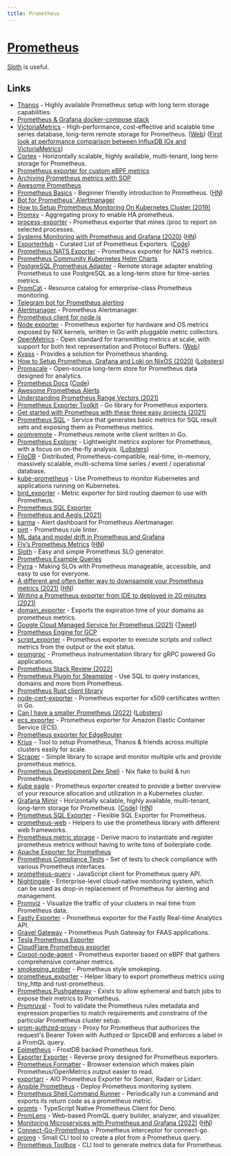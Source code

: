 ```yaml
---
title: Prometheus
---
```


# [Prometheus](https://prometheus.io/)

[Sloth](https://github.com/slok/sloth) is useful.

## Links

- [Thanos](https://github.com/thanos-io/thanos) - Highly available Prometheus setup with long term storage capabilities.
- [Prometheus & Grafana docker-compose stack](https://github.com/vegasbrianc/prometheus)
- [VictoriaMetrics](https://github.com/VictoriaMetrics/VictoriaMetrics) - High-performance, cost-effective and scalable time series database, long-term remote storage for Prometheus. ([Web](https://victoriametrics.com/)) ([First look at performance comparison between InfluxDB IOx and VictoriaMetrics](https://medium.com/@VictoriaMetrics/first-look-at-perfomance-comparassion-between-influxdb-iox-and-victoriametrics-e590f847935b))
- [Cortex](https://github.com/cortexproject/cortex) - Horizontally scalable, highly available, multi-tenant, long term storage for Prometheus.
- [Prometheus exporter for custom eBPF metrics](https://github.com/cloudflare/ebpf_exporter)
- [Archiving Prometheus metrics with SOP](https://www.rapidloop.com/blog/prometheus-metrics-archiving.html)
- [Awesome Prometheus](https://github.com/roaldnefs/awesome-prometheus)
- [Prometheus Basics](https://github.com/yolossn/Prometheus-Basics) - Beginner friendly introduction to Prometheus. ([HN](https://news.ycombinator.com/item?id=23150860))
- [Bot for Prometheus' Alertmanager](https://github.com/metalmatze/alertmanager-bot)
- [How to Setup Prometheus Monitoring On Kubernetes Cluster (2019)](https://devopscube.com/setup-prometheus-monitoring-on-kubernetes/)
- [Promxy](https://github.com/jacksontj/promxy) - Aggregating proxy to enable HA prometheus.
- [process-exporter](https://github.com/ncabatoff/process-exporter) - Prometheus exporter that mines /proc to report on selected processes.
- [Systems Monitoring with Prometheus and Grafana (2020)](https://flightaware.engineering/systems-monitoring-with-prometheus-grafana/) ([HN](https://news.ycombinator.com/item?id=24126088))
- [ExporterHub](https://exporterhub.io/) - Curated List of Prometheus Exporters. ([Code](https://github.com/NexClipper/exporterhub.io))
- [Prometheus NATS Exporter](https://github.com/nats-io/prometheus-nats-exporter) - Prometheus exporter for NATS metrics.
- [Prometheus Community Kubernetes Helm Charts](https://github.com/prometheus-community/helm-charts)
- [PostgreSQL Prometheus Adapter](https://github.com/CrunchyData/postgresql-prometheus-adapter) - Remote storage adapter enabling Prometheus to use PostgreSQL as a long-term store for time-series metrics.
- [PromCat](https://promcat.io/) - Resource catalog for enterprise-class Prometheus monitoring.
- [Telegram bot for Prometheus alerting](https://github.com/inCaller/prometheus_bot)
- [Alertmanager](https://github.com/prometheus/alertmanager) - Prometheus Alertmanager.
- [Prometheus client for node.js](https://github.com/siimon/prom-client)
- [Node exporter](https://github.com/prometheus/node_exporter) - Prometheus exporter for hardware and OS metrics exposed by NIX kernels, written in Go with pluggable metric collectors.
- [OpenMetrics](https://github.com/OpenObservability/OpenMetrics) - Open standard for transmitting metrics at scale, with support for both text representation and Protocol Buffers. ([Web](https://openmetrics.io/))
- [Kvass](https://github.com/tkestack/kvass) - Provides a solution for Prometheus sharding.
- [How to Setup Prometheus, Grafana and Loki on NixOS (2020)](https://christine.website/blog/prometheus-grafana-loki-nixos-2020-11-20) ([Lobsters](https://lobste.rs/s/cyufgo/how_setup_prometheus_grafana_loki_on))
- [Promscale](https://github.com/timescale/promscale) - Open-source long-term store for Prometheus data designed for analytics.
- [Prometheus Docs](https://prometheus.io/docs/introduction/overview/) ([Code](https://github.com/prometheus/docs))
- [Awesome Prometheus Alerts](https://github.com/samber/awesome-prometheus-alerts)
- [Understanding Prometheus Range Vectors (2021)](https://satyanash.net/software/2021/01/04/understanding-prometheus-range-vectors.html)
- [Prometheus Exporter Toolkit](https://github.com/prometheus/exporter-toolkit) - Go library for Prometheus exporters.
- [Get started with Prometheus with these three easy projects (2021)](https://grafana.com/blog/2021/01/08/get-started-with-prometheus-with-these-three-easy-projects/)
- [Prometheus SQL](https://github.com/chop-dbhi/prometheus-sql) - Service that generates basic metrics for SQL result sets and exposing them as Prometheus metrics.
- [promremote](https://github.com/m3dbx/prometheus_remote_client_golang) - Prometheus remote write client written in Go.
- [Prometheus Explorer](https://github.com/spreadshirt/prometheus-explorer) - Lightweight metrics explorer for Prometheus, with a focus on on-the-fly analysis. ([Lobsters](https://lobste.rs/s/tkqcvo/lightweight_metrics_explorer_for))
- [FiloDB](https://github.com/filodb/FiloDB) - Distributed, Prometheus-compatible, real-time, in-memory, massively scalable, multi-schema time series / event / operational database.
- [kube-prometheus](https://github.com/prometheus-operator/kube-prometheus) - Use Prometheus to monitor Kubernetes and applications running on Kubernetes.
- [bird_exporter](https://github.com/czerwonk/bird_exporter) - Metric exporter for bird routing daemon to use with Prometheus.
- [Prometheus SQL Exporter](https://github.com/burningalchemist/sql_exporter)
- [Prometheus and Aegis (2021)](https://christine.website/blog/aegis-prometheus-2021-04-05)
- [karma](https://github.com/prymitive/karma) - Alert dashboard for Prometheus Alertmanager.
- [pint](https://github.com/cloudflare/pint) - Prometheus rule linter.
- [ML data and model drift in Prometheus and Grafana](https://boxkite.ml/en/latest/using/)
- [Fly’s Prometheus Metrics](https://fly.io/blog/measuring-fly/) ([HN](https://news.ycombinator.com/item?id=27147482))
- [Sloth](https://github.com/slok/sloth) - Easy and simple Prometheus SLO generator.
- [Prometheus Example Queries](https://github.com/infinityworks/prometheus-example-queries)
- [Pyrra](https://github.com/pyrra-dev/pyrra) - Making SLOs with Prometheus manageable, accessible, and easy to use for everyone.
- [A different and often better way to downsample your Prometheus metrics (2021)](https://blog.timescale.com/blog/a-different-and-often-better-way-to-downsample-your-prometheus-metrics/) ([HN](https://news.ycombinator.com/item?id=28957501))
- [Writing a Prometheus exporter from IDE to deployed in 20 minutes (2021)](https://www.youtube.com/watch?v=2USCcDbbAZc)
- [domain_exporter](https://github.com/caarlos0/domain_exporter) - Exports the expiration time of your domains as prometheus metrics.
- [Google Cloud Managed Service for Prometheus (2021)](https://cloud.google.com/blog/products/operations/introducing-google-cloud-managed-service-for-prometheus) ([Tweet](https://twitter.com/rseroter/status/1460309366205153285))
- [Prometheus Engine for GCP](https://github.com/GoogleCloudPlatform/prometheus-engine)
- [script_exporter](https://github.com/ricoberger/script_exporter) - Prometheus exporter to execute scripts and collect metrics from the output or the exit status.
- [promgrpc](https://github.com/piotrkowalczuk/promgrpc) - Prometheus instrumentation library for gRPC powered Go applications.
- [Prometheus Stack Review (2022)](https://clux.github.io/probes/post/2022-01-11-prometheus-ecosystem/)
- [Prometheus Plugin for Steampipe](https://github.com/turbot/steampipe-plugin-prometheus) - Use SQL to query instances, domains and more from Prometheus.
- [Prometheus Rust client library](https://github.com/prometheus/client_rust)
- [node-cert-exporter](https://github.com/amimof/node-cert-exporter) - Prometheus exporter for x509 certificates written in Go.
- [Can I have a smaller Prometheus (2022)](https://wejick.wordpress.com/2022/01/29/can-i-have-a-smaller-prometheus/) ([Lobsters](https://lobste.rs/s/mdvdfy/can_i_have_smaller_prometheus))
- [ecs_exporter](https://github.com/prometheus-community/ecs_exporter) - Prometheus exporter for Amazon Elastic Container Service (ECS).
- [Prometheus exporter for EdgeRouter](https://github.com/chitoku-k/edgerouter-exporter)
- [Krius](https://github.com/infracloudio/krius) - Tool to setup Prometheus, Thanos & friends across multiple clusters easily for scale.
- [Scraper](https://github.com/arriqaaq/scraper) - Simple library to scrape and monitor multiple urls and provide prometheus metrics.
- [Prometheus Development Dev Shell](https://github.com/roidelapluie/prometheus-nix-dev) - Nix flake to build & run Prometheus.
- [Kube eagle](https://github.com/cloudworkz/kube-eagle) - Prometheus exporter created to provide a better overview of your resource allocation and utilization in a Kubernetes cluster.
- [Grafana Mimir](https://grafana.com/oss/mimir/) - Horizontally scalable, highly available, multi-tenant, long-term storage for Prometheus. ([Code](https://github.com/grafana/mimir)) ([HN](https://news.ycombinator.com/item?id=30854734))
- [Prometheus SQL Exporter](https://github.com/justwatchcom/sql_exporter) - Flexible SQL Exporter for Prometheus.
- [prometheus-web](https://github.com/marigold-dev/prometheus-web) - Helpers to use the prometheus library with different web frameworks.
- [Prometheus metric storage](https://github.com/cowprotocol/prometheus-metric-storage) - Derive macro to instantiate and register prometheus metrics without having to write tons of boilerplate code.
- [Apache Exporter for Prometheus](https://github.com/Lusitaniae/apache_exporter)
- [Prometheus Compliance Tests](https://github.com/prometheus/compliance) - Set of tests to check compliance with various Prometheus interfaces.
- [prometheus-query](https://github.com/samber/prometheus-query-js) - JavaScript client for Prometheus query API.
- [Nightingale](https://github.com/didi/nightingale) - Enterprise-level cloud-native monitoring system, which can be used as drop-in replacement of Prometheus for alerting and management.
- [Promviz](https://github.com/nghialv/promviz) - Visualize the traffic of your clusters in real time from Prometheus data.
- [Fastly Exporter](https://github.com/fastly/fastly-exporter) - Prometheus exporter for the Fastly Real-time Analytics API.
- [Gravel Gateway](https://github.com/sinkingpoint/prometheus-gravel-gateway) - Prometheus Push Gateway for FAAS applications.
- [Tesla Prometheus Exporter](https://github.com/wywywywy/tesla-prometheus-exporter)
- [CloudFlare Prometheus exporter](https://github.com/lablabs/cloudflare-exporter)
- [Coroot-node-agent](https://github.com/coroot/coroot-node-agent) - Prometheus exporter based on eBPF that gathers comprehensive container metrics.
- [smokeping_prober](https://github.com/SuperQ/smokeping_prober) - Prometheus style smokeping.
- [prometheus_exporter](https://github.com/AlexanderThaller/prometheus_exporter) - Helper libary to export prometheus metrics using tiny_http and rust-prometheus.
- [Prometheus Pushgateway](https://github.com/prometheus/pushgateway) - Exists to allow ephemeral and batch jobs to expose their metrics to Prometheus.
- [Promruval](https://github.com/FUSAKLA/promruval) - Tool to validate the Prometheus rules metadata and expression properties to match requirements and constrains of the particular Prometheus cluster setup.
- [prom-authzed-proxy](https://github.com/authzed/prom-authzed-proxy) - Proxy for Prometheus that authorizes the request's Bearer Token with Authzed or SpiceDB and enforces a label in a PromQL query.
- [Epimetheus](https://github.com/polarsignals/epimetheus) - FrostDB backed Prometheus fork.
- [Exporter Exporter](https://github.com/QubitProducts/exporter_exporter) - Reverse proxy designed for Prometheus exporters.
- [Prometheus Formatter](https://github.com/fhemberger/prometheus-formatter) - Browser extension which makes plain Prometheus/OpenMetrics output easier to read.
- [exportarr](https://github.com/onedr0p/exportarr) - AIO Prometheus Exporter for Sonarr, Radarr or Lidarr.
- [Ansible Prometheus](https://github.com/cloudalchemy/ansible-prometheus) - Deploy Prometheus monitoring system.
- [Prometheus Shell Command Runner](https://github.com/tomwilkie/prom-run) - Periodically run a command and exports its return code as a prometheus metric.
- [promts](https://github.com/base698/promts) - TypeScript Native Prometheus Client for Deno.
- [PromLens](https://github.com/prometheus/promlens) - Web-based PromQL query builder, analyzer, and visualizer.
- [Monitoring Microservices with Prometheus and Grafana (2022)](https://navendu.me/posts/introduction-to-monitoring-microservices/) ([HN](https://news.ycombinator.com/item?id=33918044))
- [Connect-Go-Prometheus](https://github.com/polarsignals/connect-go-prometheus) - Prometheus interceptor for connect-go.
- [promg](https://github.com/onbjerg/promg) - Small CLI tool to create a plot from a Prometheus query.
- [Prometheus Toolbox](https://github.com/pb82/prometheus-toolbox) - CLI tool to generate metrics data for Prometheus.

